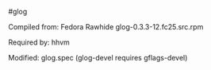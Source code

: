 #glog

Compiled from: Fedora Rawhide glog-0.3.3-12.fc25.src.rpm

Required by: hhvm

Modified: glog.spec (glog-devel requires gflags-devel)
